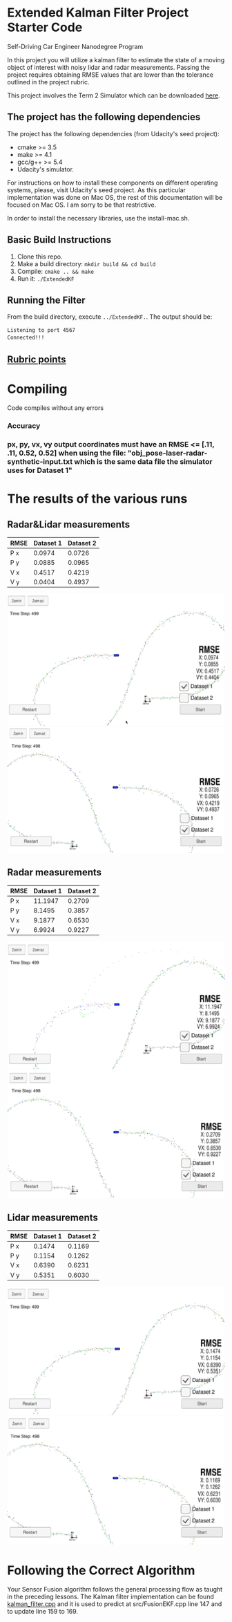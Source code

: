 # Extended Kalman Filter Project Starter Code
Self-Driving Car Engineer Nanodegree Program

In this project you will utilize a kalman filter to estimate the state of a moving object of interest with noisy lidar and radar measurements. Passing the project requires obtaining RMSE values that are lower than the tolerance outlined in the project rubric. 

This project involves the Term 2 Simulator which can be downloaded [here](https://github.com/udacity/self-driving-car-sim/releases).

## The project has the following dependencies

The project has the following dependencies (from Udacity's seed project):

- cmake >= 3.5
- make >= 4.1
- gcc/g++ >= 5.4
- Udacity's simulator.

For instructions on how to install these components on different operating systems, please, visit Udacity's seed project. As this particular implementation was done on Mac OS, the rest of this documentation will be focused on Mac OS. I am sorry to be that restrictive.

In order to install the necessary libraries, use the install-mac.sh.
## Basic Build Instructions

1. Clone this repo.
2. Make a build directory: `mkdir build && cd build`
3. Compile: `cmake .. && make` 
4. Run it: `./ExtendedKF `


## Running the Filter
From the build directory, execute `../ExtendedKF.`. The output should be:


```sh
Listening to port 4567
Connected!!!
```

## [Rubric points](https://review.udacity.com/#!/rubrics/748/view) 


# Compiling

Code compiles without any errors


### Accuracy

### px, py, vx, vy output coordinates must have an RMSE <= [.11, .11, 0.52, 0.52] when using the file: "obj_pose-laser-radar-synthetic-input.txt which is the same data file the simulator uses for Dataset 1"


# The  results of the  various runs 

## Radar&Lidar measurements

| RMSE | Dataset 1 | Dataset 2 |
|------|-----------|-----------|
| P x  |  0.0974   |  0.0726   |
| P y  |  0.0885   |  0.0965   |
| V x  |  0.4517   |  0.4219   |
| V y  |  0.0404   |  0.4937   |


![Model](./IMGS/RLD1.png)
![Model](./IMGS/RLD2.png)

## Radar measurements



| RMSE | Dataset 1 | Dataset 2 |
|------|-----------|-----------|
| P x  |  11.1947   |  0.2709   |
| P y  |  8.1495   |  0.3857   |
| V x  |  9.1877   |  0.6530   |
| V y  |  6.9924   |  0.9227   |


![Model](./IMGS/RD1.png)
![Model](./IMGS/RD2.png)

## Lidar measurements


| RMSE | Dataset 1 | Dataset 2 |
|------|-----------|-----------|
| P x  |  0.1474   |  0.1169   |
| P y  |  0.1154   |  0.1262   |
| V x  |  0.6390   |  0.6231   |
| V y  |  0.5351   |  0.6030   |


![Model](./IMGS/LD1.png)
![Model](./IMGS/LD2.png)


# Following the Correct Algorithm

Your Sensor Fusion algorithm follows the general processing flow as taught in the preceding lessons.
The Kalman filter implementation can be found [kalman_filter.cpp](./src/kalman_filter.cpp)     and it is used to predict at src/FusionEKF.cpp line 147 and to update line 159 to 169.










